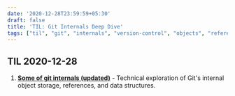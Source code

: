 ```yaml
---
date: '2020-12-28T23:59:59+05:30'
draft: false
title: 'TIL: Git Internals Deep Dive'
tags: ["til", "git", "internals", "version-control", "objects", "references"]
---
```


## TIL 2020-12-28

1. **[Some of git internals (updated)](https://yurichev.com/news/20201220_git/)** - Technical exploration of Git's internal object storage, references, and data structures.